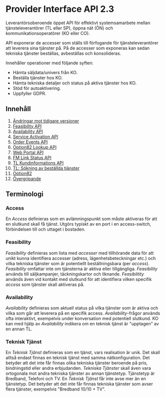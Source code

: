 # Provider Interface API 2.3

Leverantörsoberoende öppet API för effektivt systemsamarbete mellan tjänsteleverantörer (TL eller SP), öppna nät (ÖN) och kommunikationsoperatörer (KO eller CO).

API exponerar de accesser som ställs till förfogande för tjänsteleverantörer att leverera sina tjänster på. På de accesser som exponeras kan sedan tekniska tjänster beställas, avbeställas och konsolideras.

Innehåller operationer med följande syften:
* Hämta säljdata/univers från KO.
* Beställa tjänster hos KO.
* Hämta tekniska detaljer och status på aktiva tjänster hos KO.
* Stöd för autoaktivering.
* Uppfyller GDPR.

## Innehåll

1. [Ändringar mot tidigare versioner](changelog.md)
2. [Feasibility API](feasibility.md)
3. [Availability API](availability.md)
4. [Service Activation API](service_activation.md)
5. [Order Events API](order_events.md)
6. [Option82 Lookup API](option82_lookup.md)
7. [Web Portal API](web_portal.md)
8. [FM Link Status API](fm_linkstatus.md)
9. [TL Kundinformations API](access_customer_info.md)
10. [TL: Sökning av beställda tjänster](query_sp.md)
11. [Option82](option82.md)
12. [Övergripande](misc.md)

## Terminologi

### Access

En _Access_ definieras som en avlämningspunkt som måste aktiveras för att en slutkund skall få tjänst. Utgörs typiskt av en port i en access-switch, förbindelsen till och uttaget i bostaden.

### Feasibility

_Feasibility_ definieras som lista med _accesser_ med tillhörande data för att unikt kunna identifiera accesser (adress, lägenhetsbeteckningar etc.) och vilka tekniska tjänster som är potentiellt beställningsbara (per _access_). _Feasibility_ omfattar inte om tjänsterna är aktiva eller tillgängliga. _Feasibility_ används till säljkampanjer, täckningskartor och liknande. _Feasiblitity_ används även vid kontakt med slutkund för att identifiera vilken specifik _access_ som tjänster skall aktiveras på.

### Availability

_Availability_ definieras som aktuell status på vilka tjänster som är aktiva och vilka som går att leverera på en specifik access. _Availability_-frågor används ofta interaktivt, exempelvis under konversation med potentiell slutkund. KO kan med hjälp av _Availability_ indikera om en teknisk tjänst är "upptagen" av en annan TL.

### Teknisk Tjänst

En _Teknisk Tjänst_ definieras som en tjänst, vars realisation är unik. Det skall alltså endast finnas en teknisk tjänst med samma nätkonfiguration. Det betyder att det inte får finnas olika tekniska tjänster beroende på pris, bindningstid eller andra erbjudanden. 
_Tekniska Tjänster_ skall även vara ortogonala mot andra tekniska tjänster av annan tjänstetyp. Tjänstetyp är Bredband, Telefoni och TV. En _Teknisk Tjänst_ får inte avse mer än en tjänstetyp. Det betyder att det inte får finnas tekniska tjänster som avser flera tjänster, exempelvis "Bredband 10/10 + TV".
